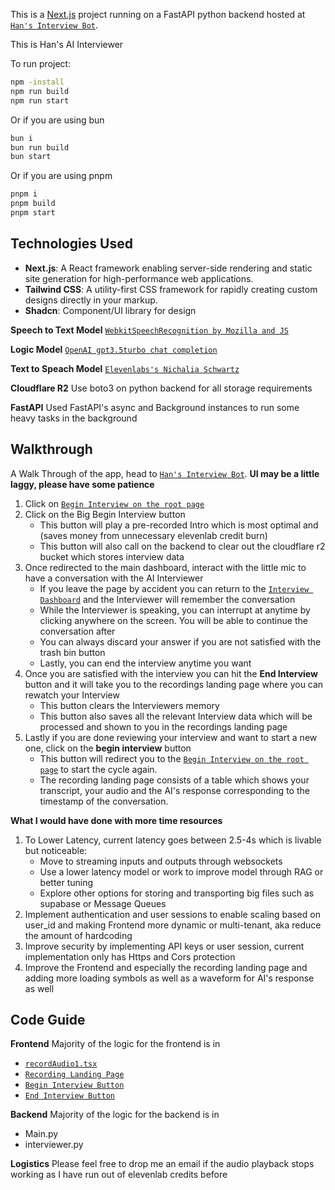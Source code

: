 This is a [Next.js](https://nextjs.org/) project running on a FastAPI python backend hosted at [`Han's Interview Bot`](https://apriora-sprint.vercel.app/).

This is Han's AI Interviewer

To run project:
```bash
npm -install
npm run build
npm run start
```
Or if you are using bun
```bash
bun i
bun run build
bun start
```
Or if you are using pnpm
```bash
pnpm i
pnpm build
pnpm start
```

## Technologies Used

- **Next.js**: A React framework enabling server-side rendering and static site generation for high-performance web applications.
- **Tailwind CSS**: A utility-first CSS framework for rapidly creating custom designs directly in your markup.
- **Shadcn**: Component/UI library for design

**Speech to Text Model**
[`WebkitSpeechRecognition by Mozilla and JS`](https://developer.mozilla.org/en-US/docs/Web/API/Web_Speech_API/Using_the_Web_Speech_API)

**Logic Model**
[`OpenAI gpt3.5turbo chat completion`](https://platform.openai.com/docs/guides/text-generation/chat-completions-api)

**Text to Speach Model**
[`Elevenlabs's Nichalia Schwartz`](https://elevenlabs.io/app/speech-synthesis)

**Cloudflare R2**
Use boto3 on python backend for all storage requirements

**FastAPI**
Used FastAPI's async and Background instances to run some heavy tasks in the background




## Walkthrough
A Walk Through of the app, head to [`Han's Interview Bot`](https://apriora-sprint.vercel.app/).
**UI may be a little laggy, please have some patience**

1. Click on [`Begin Interview on the root page`](https://apriora-sprint.vercel.app/dashboard/begin/)
2. Click on the Big Begin Interview button
    * This button will play a pre-recorded Intro which is most optimal and (saves money from unnecessary elevenlab credit burn)
    * This button will also call on the backend to clear out the cloudflare r2 bucket which stores interview data
3. Once redirected to the main dashboard, interact with the little mic to have a conversation with the AI Interviewer
    * If you leave the page by accident you can return to the [`Interview Dashboard`](https://apriora-sprint.vercel.app/dashboard/) and the Interviewer will remember the conversation
    * While the Interviewer is speaking, you can interrupt at anytime by clicking anywhere on the screen. You will be able to continue the conversation after
    * You can always discard your answer if you are not satisfied with the trash bin button
    * Lastly, you can end the interview anytime you want
4. Once you are satisfied with the interview you can hit the **End Interview** button and it will take you to the recordings landing page where you can rewatch your Interview
    * This button clears the Interviewers memory
    * This button also saves all the relevant Interview data which will be processed and shown to you in the recordings landing page
5. Lastly if you are done reviewing your interview and want to start a new one, click on the **begin interview** button
    * This button will redirect you to the [`Begin Interview on the root page`](https://apriora-sprint.vercel.app/dashboard/begin/) to start the cycle again.
    * The recording landing page consists of a table which shows your transcript, your audio and the AI's response corresponding to the timestamp of the conversation.


**What I would have done with more time resources**
1. To Lower Latency, current latency goes between 2.5-4s which is livable but noticeable:
    * Move to streaming inputs and outputs through websockets
    * Use a lower latency model or work to improve model through RAG or better tuning
    * Explore other options for storing and transporting big files such as supabase or Message Queues
2. Implement authentication and user sessions to enable scaling based on user_id and making Frontend more dynamic or multi-tenant, aka reduce the amount of hardcoding
3. Improve security by implementing API keys or user session, current implementation only has Https and Cors protection
4. Improve the Frontend and especially the recording landing page and adding more loading symbols as well as a waveform for AI's response as well

## Code Guide
**Frontend**
Majority of the logic for the frontend is in 
* [`recordAudio1.tsx`](https://github.com/han3101/apriora-sprint/blob/main/app/dashboard/(components)/recordAudio1.tsx)
* [`Recording Landing Page`](https://github.com/han3101/apriora-sprint/tree/main/app/dashboard/recording)
* [`Begin Interview Button`](https://github.com/han3101/apriora-sprint/blob/main/components/BeginInterviewButton.tsx)
* [`End Interview Button`](https://github.com/han3101/apriora-sprint/blob/main/components/EndInterviewButton.tsx)

**Backend**
Majority of the logic for the backend is in 
* Main.py
* interviewer.py

**Logistics**
Please feel free to drop me an email if the audio playback stops working as I have run out of elevenlab credits before
